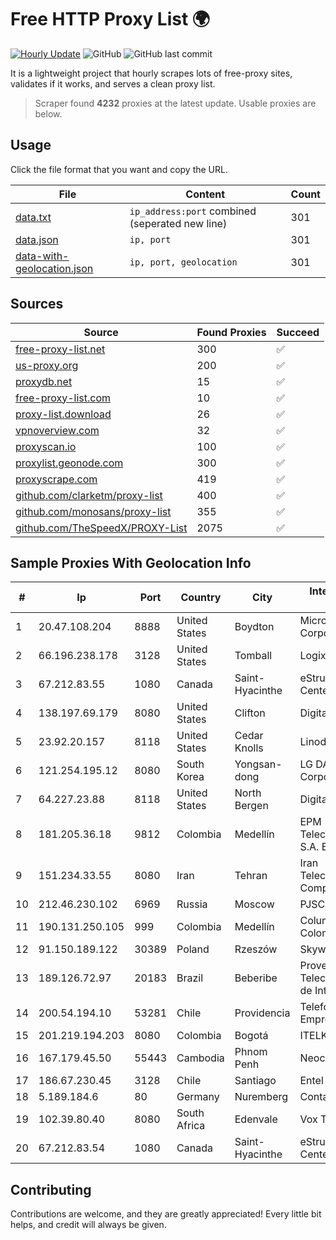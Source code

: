 
# Free HTTP Proxy List 🌍

[![Hourly Update](https://github.com/mertguvencli/http-proxy-list/actions/workflows/main.yml/badge.svg?branch=main)](https://github.com/mertguvencli/http-proxy-list/actions/workflows/main.yml)
![GitHub](https://img.shields.io/github/license/mertguvencli/http-proxy-list)
![GitHub last commit](https://img.shields.io/github/last-commit/mertguvencli/http-proxy-list)

It is a lightweight project that hourly scrapes lots of free-proxy sites, validates if it works, and serves a clean proxy list.


> Scraper found **4232** proxies at the latest update. Usable proxies are below.

## Usage

Click the file format that you want and copy the URL.


|File|Content|Count|
|----|-------|-----|
|[data.txt](https://raw.githubusercontent.com/mertguvencli/http-proxy-list/main/proxy-list/data.txt)|`ip_address:port` combined (seperated new line)|301|
|[data.json](https://raw.githubusercontent.com/mertguvencli/http-proxy-list/main/proxy-list/data.json)|`ip, port`|301|
|[data-with-geolocation.json](https://raw.githubusercontent.com/mertguvencli/http-proxy-list/main/proxy-list/data-with-geolocation.json)|`ip, port, geolocation`|301|

## Sources

|Source|Found Proxies|Succeed|
|------|-------------|-------|
|[free-proxy-list.net](https://free-proxy-list.net)|300|✅|
|[us-proxy.org](https://www.us-proxy.org)|200|✅|
|[proxydb.net](http://proxydb.net)|15|✅|
|[free-proxy-list.com](https://free-proxy-list.com/?page=&port=&type%5B%5D=http&type%5B%5D=https&up_time=0&search=Search)|10|✅|
|[proxy-list.download](https://www.proxy-list.download/HTTP)|26|✅|
|[vpnoverview.com](https://vpnoverview.com/privacy/anonymous-browsing/free-proxy-servers)|32|✅|
|[proxyscan.io](https://www.proxyscan.io)|100|✅|
|[proxylist.geonode.com](https://proxylist.geonode.com/api/proxy-list?limit=300&page=1&sort_by=lastChecked&sort_type=desc&protocols=http,https)|300|✅|
|[proxyscrape.com](https://api.proxyscrape.com/v2/?request=displayproxies&protocol=http&timeout=10000&country=all&ssl=all&anonymity=all)|419|✅|
|[github.com/clarketm/proxy-list](https://raw.githubusercontent.com/clarketm/proxy-list/master/proxy-list-raw.txt)|400|✅|
|[github.com/monosans/proxy-list](https://raw.githubusercontent.com/monosans/proxy-list/main/proxies/http.txt)|355|✅|
|[github.com/TheSpeedX/PROXY-List](https://raw.githubusercontent.com/TheSpeedX/PROXY-List/master/http.txt)|2075|✅|


## Sample Proxies With Geolocation Info

|#|Ip|Port|Country|City|Internet Service Provider|
|-|--|----|-------|----|-------------------------|
|1|20.47.108.204|8888|United States|Boydton|Microsoft Corporation|
|2|66.196.238.178|3128|United States|Tomball|Logix|
|3|67.212.83.55|1080|Canada|Saint-Hyacinthe|eStruxture Data Centers Inc.|
|4|138.197.69.179|8080|United States|Clifton|DigitalOcean, LLC|
|5|23.92.20.157|8118|United States|Cedar Knolls|Linode, LLC|
|6|121.254.195.12|8080|South Korea|Yongsan-dong|LG DACOM Corporation|
|7|64.227.23.88|8118|United States|North Bergen|DigitalOcean, LLC|
|8|181.205.36.18|9812|Colombia|Medellín|EPM Telecomunicaciones S.A. E.S.P.|
|9|151.234.33.55|8080|Iran|Tehran|Iran Telecommunication Company PJS|
|10|212.46.230.102|6969|Russia|Moscow|PJSC "Vimpelcom"|
|11|190.131.250.105|999|Colombia|Medellín|Columbus Networks Colombia|
|12|91.150.189.122|30389|Poland|Rzeszów|Skyware Sp. z o.o.|
|13|189.126.72.97|20183|Brazil|Beberibe|Provedornet Telecom. e Servi?os de Internet Ltda|
|14|200.54.194.10|53281|Chile|Providencia|Telefonica Empresas|
|15|201.219.194.203|8080|Colombia|Bogotá|ITELKOM|
|16|167.179.45.50|55443|Cambodia|Phnom Penh|NeocomISP Limited|
|17|186.67.230.45|3128|Chile|Santiago|Entel Chile S.A.|
|18|5.189.184.6|80|Germany|Nuremberg|Contabo GmbH|
|19|102.39.80.40|8080|South Africa|Edenvale|Vox Telecom|
|20|67.212.83.54|1080|Canada|Saint-Hyacinthe|eStruxture Data Centers Inc.|



## Contributing

Contributions are welcome, and they are greatly appreciated! Every
little bit helps, and credit will always be given.

